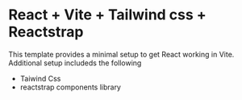 # React + Vite + Tailwind css + Reactstrap

This template provides a minimal setup to get React working in Vite.
Additional setup includeds the following

- Taiwind Css
- reactstrap components library
